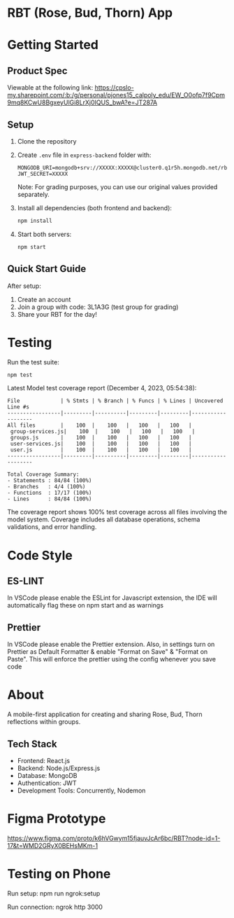 # RBT (Rose, Bud, Thorn) App

# Getting Started

## Product Spec

Viewable at the following link:
https://cpslo-my.sharepoint.com/:b:/g/personal/pjones15_calpoly_edu/EW_O0ofp7f9Cpm9mq8KCwU8BgxeyUlGi8LrXj0IQUS_bwA?e=JT287A

## Setup

1. Clone the repository
2. Create `.env` file in `express-backend` folder with:

    ```
    MONGODB_URI=mongodb+srv://XXXXX:XXXXX@cluster0.q1r5h.mongodb.net/rbt_users_data
    JWT_SECRET=XXXXX
    ```

    Note: For grading purposes, you can use our original values provided separately.

3. Install all dependencies (both frontend and backend):
    ```bash
    npm install
    ```
4. Start both servers:
    ```bash
    npm start
    ```

## Quick Start Guide

After setup:

1. Create an account
2. Join a group with code: 3L1A3G (test group for grading)
3. Share your RBT for the day!

# Testing

Run the test suite:

```bash
npm test
```

Latest Model test coverage report (December 4, 2023, 05:54:38):

```
File             | % Stmts | % Branch | % Funcs | % Lines | Uncovered Line #s
-----------------|---------|----------|---------|---------|-------------------
All files        |    100  |    100   |   100   |   100   |
 group-services.js|    100  |    100   |   100   |   100   |
 groups.js       |    100  |    100   |   100   |   100   |
 user-services.js|    100  |    100   |   100   |   100   |
 user.js         |    100  |    100   |   100   |   100   |
-----------------|---------|----------|---------|---------|-------------------

Total Coverage Summary:
- Statements : 84/84 (100%)
- Branches   : 4/4 (100%)
- Functions  : 17/17 (100%)
- Lines      : 84/84 (100%)
```

The coverage report shows 100% test coverage across all files involving the model system. Coverage includes all database operations, schema validations, and error handling.

# Code Style

## ES-LINT

In VSCode please enable the ESLint for Javascript extension, the IDE will automatically flag these on npm start and as warnings

## Prettier

In VSCode please enable the Prettier extension. Also, in settings turn on Prettier as Default Formatter & enable "Format on Save" & "Format on Paste". This will enforce the prettier using the config whenever you save code

# About

A mobile-first application for creating and sharing Rose, Bud, Thorn reflections within groups.

## Tech Stack

-   Frontend: React.js
-   Backend: Node.js/Express.js
-   Database: MongoDB
-   Authentication: JWT
-   Development Tools: Concurrently, Nodemon

# Figma Prototype

https://www.figma.com/proto/k6hVGwym15fjauvJcAr6bc/RBT?node-id=1-17&t=WMD2GRyX0BEHsMKm-1

# Testing on Phone

Run setup:
npm run ngrok:setup

Run connection:
ngrok http 3000
